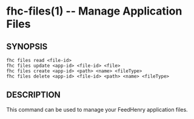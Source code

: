 fhc-files(1) -- Manage Application Files
========================================

## SYNOPSIS

    fhc files read <file-id>
    fhc files update <app-id> <file-id> <file>
    fhc files create <app-id> <path> <name> <fileType>
    fhc files delete <app-id> <file-id> <path> <name> <fileType>
    
## DESCRIPTION

This command can be used to manage your FeedHenry application files. 

